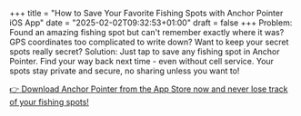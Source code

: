 +++
title = "How to Save Your Favorite Fishing Spots with Anchor Pointer iOS App"
date = "2025-02-02T09:32:53+01:00"
draft = false
+++
Problem:
Found an amazing fishing spot but can't remember exactly where it was? GPS coordinates too complicated to write down? Want to keep your secret spots really secret?
Solution:
Just tap to save any fishing spot in Anchor Pointer. Find your way back next time - even without cell service. Your spots stay private and secure, no sharing unless you want to!

[👉 Download Anchor Pointer from the App Store now and never lose track of your fishing spots!](https://apps.apple.com/us/app/gps-navigation-hiking-compass/id791684332)